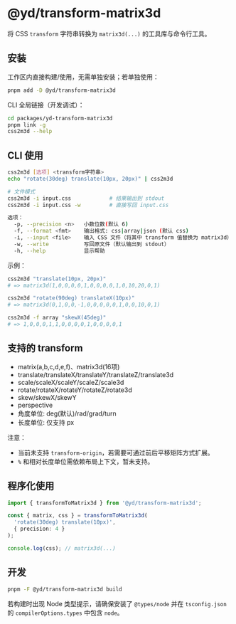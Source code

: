 # @yd/transform-matrix3d

将 CSS `transform` 字符串转换为 `matrix3d(...)` 的工具库与命令行工具。

## 安装

工作区内直接构建/使用，无需单独安装；若单独使用：

```bash
pnpm add -D @yd/transform-matrix3d
```

CLI 全局链接（开发调试）：

```bash
cd packages/yd-transform-matrix3d
pnpm link -g
css2m3d --help
```

## CLI 使用

```bash
css2m3d [选项] <transform字符串>
echo "rotate(30deg) translate(10px, 20px)" | css2m3d

# 文件模式
css2m3d -i input.css            # 结果输出到 stdout
css2m3d -i input.css -w         # 直接写回 input.css

选项：
  -p, --precision <n>   小数位数(默认 6)
  -f, --format <fmt>    输出格式: css|array|json (默认 css)
  -i, --input <file>    输入 CSS 文件（将其中 transform 值替换为 matrix3d）
  -w, --write           写回原文件（默认输出到 stdout）
  -h, --help            显示帮助
```

示例：

```bash
css2m3d "translate(10px, 20px)"
# => matrix3d(1,0,0,0,0,1,0,0,0,0,1,0,10,20,0,1)

css2m3d "rotate(90deg) translateX(10px)"
# => matrix3d(0,1,0,0,-1,0,0,0,0,0,1,0,0,10,0,1)

css2m3d -f array "skewX(45deg)"
# => 1,0,0,0,1,1,0,0,0,0,1,0,0,0,0,1
```

## 支持的 transform

- matrix(a,b,c,d,e,f)、matrix3d(16项)
- translate/translateX/translateY/translateZ/translate3d
- scale/scaleX/scaleY/scaleZ/scale3d
- rotate/rotateX/rotateY/rotateZ/rotate3d
- skew/skewX/skewY
- perspective
- 角度单位: deg(默认)/rad/grad/turn
- 长度单位: 仅支持 px

注意：

- 当前未支持 `transform-origin`，若需要可通过前后平移矩阵方式扩展。
- `%` 和相对长度单位需依赖布局上下文，暂未支持。

## 程序化使用

```ts
import { transformToMatrix3d } from '@yd/transform-matrix3d';

const { matrix, css } = transformToMatrix3d(
  'rotate(30deg) translate(10px)',
  { precision: 4 }
);

console.log(css); // matrix3d(...)
```

## 开发

```bash
pnpm -F @yd/transform-matrix3d build
```

若构建时出现 Node 类型提示，请确保安装了 `@types/node` 并在 `tsconfig.json` 的 `compilerOptions.types` 中包含 `node`。
